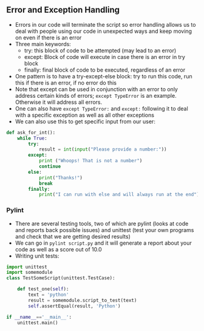 ## Error and Exception Handling
* Errors in our code will terminate the script so error handling allows us to deal with people using our code in unexpected ways and keep moving on even if there is an error
* Three main keywords:
    - try: this block of code to be attempted (may lead to an error)
    - except: Block of code will execute in case there is an error in try block
    - finally: final block of code to be executed, regardless of an error
* One pattern is to have a try-except-else block: try to run this code, run this if there is an error, if no error do this
* Note that except can be used in conjunction with an error to only address certain kinds of errors; `except TypeError` is an example. Otherwise it will address all errors.
* One can also have `except TypeError:` and `except:` following it to deal with a specific exception as well as all other exceptions
* We can also use this to get specific input from our user:
```python
def ask_for_int():
    while True:
        try:
            result = int(input("Please provide a number:"))
        except:
            print ("Whoops! That is not a number")
            continue
        else:
            print("Thanks!")
            break
        finally:
            print("I can run with else and will always run at the end")
```

### Pylint
* There are several testing tools, two of which are pylint (looks at code and reports back possible issues) and unittest (test your own programs and check that we are getting desired results)
* We can go in `pylint script.py` and it will generate a report about your code as well as a score out of 10.0
* Writing unit tests:
```python
import unittest
import somemodule
class TestSomeScript(unittest.TestCase):

    def test_one(self):
        text = 'python'
        result = somemodule.script_to_test(text)
        self.assertEqual(result, 'Python')

if __name__=='__main__':
    unittest.main()
```